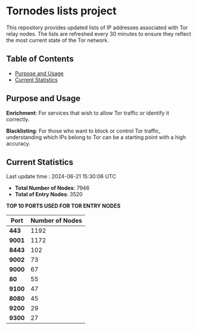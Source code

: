 # Tornodes lists project

This repository provides updated lists of IP addresses associated with Tor relay nodes. The lists are refreshed every 30 minutes to ensure they reflect the most current state of the Tor network.

## Table of Contents

- [Purpose and Usage](#purpose-and-usage)
- [Current Statistics](#current-statistics)


## Purpose and Usage

**Enrichment**: For services that wish to allow Tor traffic or identify it correctly.

**Blacklisting**: For those who want to block or control Tor traffic, understanding which IPs belong to Tor can be a starting point with a high accuracy.

## Current Statistics

Last update time : 2024-06-21 15:30:06 UTC

- **Total Number of Nodes**: 7946
- **Total of Entry Nodes**: 3520

**TOP 10 PORTS USED FOR TOR ENTRY NODES**

| **Port** | **Number of Nodes** |
|------|-----------------|
| **443**   | 1192  |
| **9001**   | 1172  |
| **8443**   | 102  |
| **9002**   | 73  |
| **9000**   | 67  |
| **80**   | 55  |
| **9100**   | 47  |
| **8080**   | 45  |
| **9200**   | 29  |
| **9300**   | 27  |

